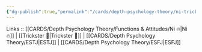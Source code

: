 ```yaml
---
{"dg-publish":true,"permalink":"/cards/depth-psychology-theory/ni-trickster/","noteIcon":"","created":"2023-01-05T12:13:18.271+01:00","updated":"2023-03-09T09:58:00.328+01:00"}
---
```


Links :: [[CARDS/Depth Psychology Theory/Functions & Attitudes/Ni 🔥\|Ni 🔥]] | [[Trickster 🤡\|Trickster 🤡]] | [[CARDS/Depth Psychology Theory/ESTJ\|ESTJ]] | [[CARDS/Depth Psychology Theory/ESFJ\|ESFJ]]
